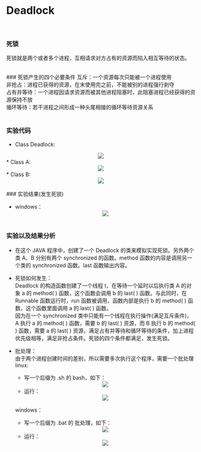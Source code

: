 # Deadlock 
<br>

### 死锁
死锁就是两个或者多个进程，互相请求对方占有的资源而陷入相互等待的状态。

<br>
### 死锁产生的四个必要条件
互斥：一个资源每次只能被一个进程使用<br>
非抢占：进程已获得的资源，在末使用完之前，不能被别的进程强行剥夺<br>
占有并等待：一个进程因请求资源而被其他进程阻塞时，此阻塞进程已经获得的资源保持不放<br>
循环等待：若干进程之间形成一种头尾相接的循环等待资源关系<br>

<br>

### 实验代码
* Class Deadlock:
<div align="center"><img src="http://a3.qpic.cn/psb?/V13tPyF42OAeS3/tIFQdgCPYX0TCQtuAqKt*9zmWePogTubJhYA6iDzQF0!/b/dHwBAAAAAAAA&bo=ggF8AQAAAAADANs!&rf=viewer_4&t=5"></div>
* Class A:
<div align="center"><img src="http://a2.qpic.cn/psb?/V13tPyF42OAeS3/Hctt9SVdQYo5d8uBCBelOFXIRIYbBLEnK4Kj4LczfUY!/b/dOUAAAAAAAAA&bo=hAGRAAAAAAADADE!&rf=viewer_4&t=5"></div>
* Class B:
<div align="center"><img src="http://a2.qpic.cn/psb?/V13tPyF42OAeS3/29kfyGX0LFSODkQiZWWuR6hUZw63fkMH2ZgM.hCtTHQ!/b/dOUAAAAAAAAA&bo=gAGaAAAAAAADAD4!&rf=viewer_4&t=5"></div>

<br>
### 实验结果(发生死锁)

* windows：
    <div align="center"><img src="http://a1.qpic.cn/psb?/V13tPyF42OAeS3/aBk5JpPqxsSD7Gdw5LHGS4.yT1nK49vVm0ERil0Becg!/b/dLEAAAAAAAAA&bo=igKzAQAAAAADAB8!&rf=viewer_4&t=5"></div><br>
### 实验以及结果分析
* 在这个 JAVA 程序中，创建了一个 Deadlock 的类来模拟实现死锁。另外两个类 A、B 分别有两个 synchronized 的函数。method 函数的内容是调用另一个类的 synchronized 函数。last 函数输出内容。<br>

* 死锁如何发生：<br>
  Deadlock 的构造函数创建了一个线程 t，在等待一个延时以后执行类 A 的对象 a 的 method( ) 函数，这个函数会调用 b 的 last( ) 函数。与此同时，在 Runnable 函数运行时，run 函数被调用，函数内部是执行 b 的 method( ) 函数，这个函数里面调用 a 的 last( ) 函数。<br>因为在一个 synchronized 类中只能有一个线程在执行操作(满足互斥条件)，A 执行 a 的 method( ) 函数，需要 b 的 last( ) 资源，而 B 执行 b 的 method( ) 函数，需要 a 的 last( ) 资源，满足占有并等待和循环等待的条件，加上进程优先级相等，满足非抢占条件。死锁的四个条件都满足，发生死锁。

* 批处理：<br>
  由于两个进程创建时间的差别，所以需要多次执行这个程序，需要一个批处理<br>
   linux: 
     * 写一个后缀为 .sh 的 bash，如下：
     <div align="center"><img src="http://a1.qpic.cn/psb?/V13tPyF42OAeS3/LCoIpr29l5Dc9hDF*ok5tot8.vvYhGsOzczHE8j4D7s!/b/dHcBAAAAAAAA&bo=PAGkAAAAAAADALw!&rf=viewer_4&t=5"></div>

	* 运行：
    <div align="center"><img src="http://a2.qpic.cn/psb?/V13tPyF42OAeS3/wApard*qW1YKReQF*LC5lEOZwVlHnw3iXKtHzy8hbfI!/b/dAkBAAAAAAAA&bo=zAEWAAAAAAADAP4!&rf=viewer_4&t=5"></div>

    windows：<br>
   * 写一个后缀为 .bat 的 批处理，如下：
    <div align="center"><img src="http://a3.qpic.cn/psb?/V13tPyF42OAeS3/YN5yJIIFltr47Zfw1irKHlp85ST9ZgTAjQXRtMS7pFQ!/b/dK0AAAAAAAAA&bo=DgG4AAAAAAADAJI!&rf=viewer_4&t=5"></div>

   * 运行：
    <div align="center"><img src="http://a2.qpic.cn/psb?/V13tPyF42OAeS3/EgpJirx3*VJoDLA112lu7sLaeLDgwT6SQ9dejLRAIYo!/b/dLIAAAAAAAAA&bo=5gAjAAAAAAADAOA!&rf=viewer_4&t=5"></div>
<br>